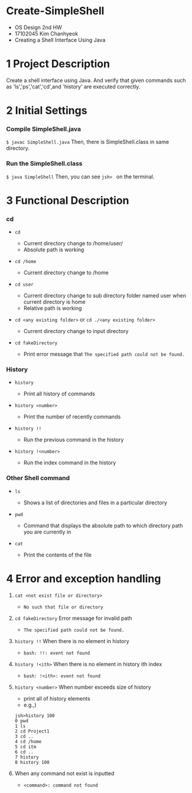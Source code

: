 # Create-SimpleShell
* OS Design 2nd HW 
* 17102045 Kim Chanhyeok
* Creating a Shell Interface Using Java

# 1 Project Description
Create a shell interface using Java. And verify that given commands such as 
'ls','ps','cat','cd',and 'history' are executed correctly.

# 2 Initial Settings
### Compile SimpleShell.java
`$ javac SimpleShell.java` Then, there is SimpleShell.class in same directory.

### Run the SimpleShell.class
`$ java SimpleShell` Then, you can see `jsh> ` on the terminal.

# 3 Functional Description
### cd
* `cd`
    * Current directory change to /home/user/ 
    * Absolute path is working

* `cd /home`
    * Current directory change to /home

* `cd user`
    * Current directory change to sub directory folder named user when current directory is home
    * Relative path is working

* `cd <any existing folder>` or `cd ./<any existing folder>`
    * Current directory change to input directory

* `cd fakeDirectory`
    * Print error message that `The specified path could not be found.`

### History
* `history`
    * Print all history of commands

* `history <number>`
    * Print the number of recently commands
     
* `history !!`
    * Run the previous command in the history
	
* `history !<number>`
    * Run the <number> index command in the history

### Other Shell command
* `ls`
    * Shows a list of directories and files in a particular directory
    
* `pwd` 
    * Command that displays the absolute path to which directory path you are currently in

* `cat`
    * Print the contents of the file

# 4 Error and exception handling
1. `cat <not exist file or directory>`
    * `No such that file or directory`

2. `cd fakeDirectory` Error message for invalid path
    * `The specified path could not be found.`

3. `history !!` When there is no element in history
    * `bash: !!: event not found`

4. `history !<ith>` When there is no element in history ith index
    * `bash: !<ith>: event not found` 

5. `history <number>` When number exceeds size of history
    * print all of history elements
    * e.g.,)
    ```
	jsh>history 100
	0 pwd
	1 ls
	2 cd Project1
	3 cd ..
	4 cd /home
	5 cd itm
	6 cd ..
	7 history
	8 history 100
    ```

6. When any command not exist is inputted
    * `<command>: command not found`
